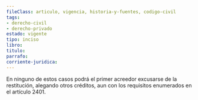 ```yaml
---
fileClass: articulo, vigencia, historia-y-fuentes, codigo-civil
tags:
- derecho-civil
- derecho-privado
estado: vigente
tipo: inciso
libro:
titulo:
parrafo:
corriente-juridica:
---
```

En ninguno de estos casos podrá el primer acreedor excusarse de la restitución, alegando otros créditos, aun con los requisitos enumerados en el artículo 2401.